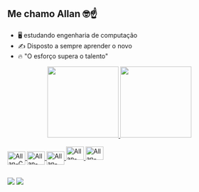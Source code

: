 ## Me chamo Allan 🤓☝️

- 🖥️ estudando engenharia de computação
- ✍️ Disposto a sempre aprender o novo
- 🔥 "O esforço supera o talento"

<div align="center">
  <a href="https://github.com/alllanvfs">
  <img height="160em" src="https://github-readme-stats.vercel.app/api?username=alllanvfs&show_icons=true&theme=dracula&include_all_commits=true&count_private=true"/>
  <img height="160em" src="https://github-readme-stats.vercel.app/api/top-langs/?username=alllanvfs&layout=compact&langs_count=7&theme=dracula"/>
</div>
  
<div style="display: inline_block"><br>
  <img align="center" alt="Allan-C" height="30" width="40" src="https://s3.dualstack.us-east-2.amazonaws.com/pythondotorg-assets/media/community/logos/python-logo-only.png">
  <img align="center" alt="Allan-HTML" height="30" width="40" src="https://upload.wikimedia.org/wikipedia/commons/thumb/8/87/Sql_data_base_with_logo.png/800px-Sql_data_base_with_logo.png">
  <img align="center" alt="Allan-CSS" height="30" width="40" src="https://www.logo.wine/a/logo/Amazon_Web_Services/Amazon_Web_Services-Logo.wine.svg">
  <img aling="center" alt="Allan-Msql" height="30" width="40" src="https://cdn.jsdelivr.net/gh/devicons/devicon/icons/mysql/mysql-original.svg">
  <img aling="center" alt="Allan-Java" height="30" width="40" src="https://cdn.freebiesupply.com/logos/large/2x/java-14-logo-png-transparent.png">
</div>
  
##
  
<div> 
  <a href = "mailto:allanvfs8@gmail.com"><img src="https://img.shields.io/badge/-Gmail-%23333?style=for-the-badge&logo=gmail&logoColor=white" target="_blank"></a>
  <a href="https://www.linkedin.com/in/allan-santos-99b058234/" target="_blank"><img src="https://img.shields.io/badge/-LinkedIn-%230077B5?style=for-the-badge&logo=linkedin&logoColor=white" target="_blank"></a> 
</div>
